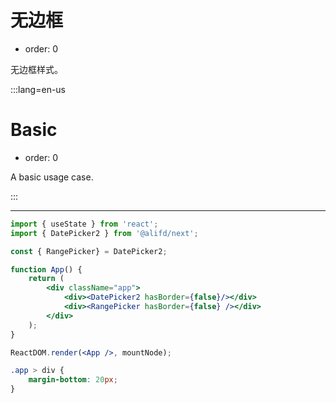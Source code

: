 # 无边框

-   order: 0

无边框样式。

:::lang=en-us

# Basic

-   order: 0

A basic usage case.

:::

---

```jsx
import { useState } from 'react';
import { DatePicker2 } from '@alifd/next';

const { RangePicker} = DatePicker2;

function App() {
    return (
        <div className="app">
            <div><DatePicker2 hasBorder={false}/></div>
            <div><RangePicker hasBorder={false} /></div>
        </div>
    );
}

ReactDOM.render(<App />, mountNode);
```

```css
.app > div {
    margin-bottom: 20px;
}
```
